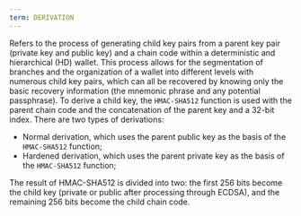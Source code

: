 ```yaml
---
term: DERIVATION
---
```


Refers to the process of generating child key pairs from a parent key pair (private key and public key) and a chain code within a deterministic and hierarchical (HD) wallet. This process allows for the segmentation of branches and the organization of a wallet into different levels with numerous child key pairs, which can all be recovered by knowing only the basic recovery information (the mnemonic phrase and any potential passphrase). To derive a child key, the `HMAC-SHA512` function is used with the parent chain code and the concatenation of the parent key and a 32-bit index. There are two types of derivations:
* Normal derivation, which uses the parent public key as the basis of the `HMAC-SHA512` function;
* Hardened derivation, which uses the parent private key as the basis of the `HMAC-SHA512` function;

The result of HMAC-SHA512 is divided into two: the first 256 bits become the child key (private or public after processing through ECDSA), and the remaining 256 bits become the child chain code.

